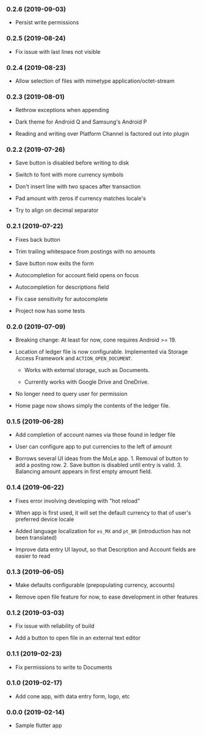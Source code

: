 ### 0.2.6 (2019-09-03)

* Persist write permissions

### 0.2.5 (2019-08-24)

* Fix issue with last lines not visible

### 0.2.4 (2019-08-23)

* Allow selection of files with mimetype application/octet-stream

### 0.2.3 (2019-08-01)

* Rethrow exceptions when appending

* Dark theme for Android Q and Samsung's Android P

* Reading and writing over Platform Channel is factored out into
  plugin

### 0.2.2 (2019-07-26)

* Save button is disabled before writing to disk

* Switch to font with more currency symbols

* Don't insert line with two spaces after transaction

* Pad amount with zeros if currency matches locale's

* Try to align on decimal separator

### 0.2.1 (2019-07-22)

* Fixes back button

* Trim trailing whitespace from postings with no amounts

* Save button now exits the form

* Autocompletion for account field opens on focus

* Autocompletion for descriptions field

* Fix case sensitivity for autocomplete

* Project now has some tests

### 0.2.0 (2019-07-09)

* Breaking change: At least for now, cone requires Android >= 19.

* Location of ledger file is now configurable. Implemented via Storage
  Access Framework and `ACTION_OPEN_DOCUMENT`.

  - Works with external storage, such as Documents.

  - Currently works with Google Drive and OneDrive.

* No longer need to query user for permission

* Home page now shows simply the contents of the ledger file.

### 0.1.5 (2019-06-28)

* Add completion of account names via those found in ledger file

* User can configure app to put currencies to the left of amount

* Borrows several UI ideas from the MoLe app. 1. Removal of button to
  add a posting row. 2. Save button is disabled until entry is
  valid. 3. Balancing amount appears in first empty amount field.

### 0.1.4 (2019-06-22)

* Fixes error involving developing with "hot reload"

* When app is first used, it will set the default currency to that of
  user's preferred device locale

* Added language localization for `es_MX` and `pt_BR` (introduction
  has not been translated)

* Improve data entry UI layout, so that Description and Account fields
  are easier to read

### 0.1.3 (2019-06-05)

* Make defaults configurable (prepopulating currency, accounts)

* Remove open file feature for now, to ease development in other
  features

### 0.1.2 (2019-03-03)

* Fix issue with reliability of build

* Add a button to open file in an external text editor

### 0.1.1 (2019-02-23)

* Fix permissions to write to Documents

### 0.1.0 (2019-02-17)

* Add cone app, with data entry form, logo, etc

### 0.0.0 (2019-02-14)

* Sample flutter app
